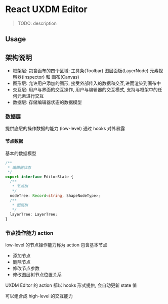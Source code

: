 # React UXDM Editor

> TODO: description

## Usage

## 架构说明

- 框架层: 包含画布的四个区域: 工具条(Toolbar) 图层面板(LayerNode) 元素视察器(Inspector) 和 画布(Canvas)
- 图形层: 允许用户添加的图形, 接受外部传入的数据和交互,进而渲染到画布中
- 交互层: 用户与界面的交互操作, 用户与编辑器的交互模式, 支持与框架中的任何元素进行交互
- 数据层: 存储编辑器状态的数据模型

### 数据层

提供底层的操作数据的能力 (low-level) 通过 hooks 对外暴露

#### 节点数据

基本的数据模型

```typescript
/**
 * 编辑器状态
 */
export interface EditorState {
  /**
   * 节点树
   */
  nodeTree: Record<string, ShapeNodeType>;
  /**
   * 图层树
   */
  layerTree: LayerTree;
}
```

### 节点操作能力 action

low-level 的节点操作能力称为 action 包含基本节点

- 添加节点
- 删除节点
- 修改节点参数
- 修改图层树节点位置关系

UXDM Editor 的 action 都以 hooks 形式提供, 会自动更新 state 值

可以组合成 high-level 的交互能力
